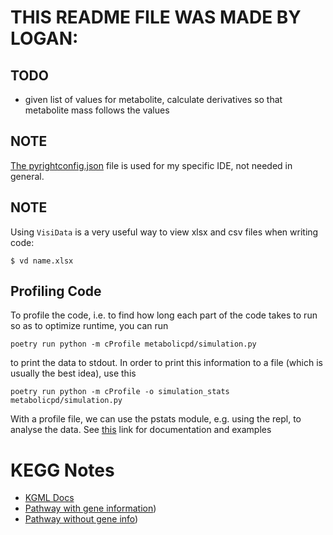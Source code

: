 # THIS README FILE WAS MADE BY LOGAN:


## TODO
- given list of values for metabolite, calculate derivatives so that metabolite mass follows the values 

## NOTE
[The pyrightconfig.json](https://stackoverflow.com/questions/74510279/pyright-cant-see-poetry-dependencies
) file is used for my specific IDE, not needed in general.


## NOTE
Using ```VisiData``` is a very useful way to view xlsx and csv files when writing code:
```
$ vd name.xlsx
```

## Profiling Code
To profile the code, i.e. to find how long each part of the code takes to run so as to optimize runtime, you can run 
```
poetry run python -m cProfile metabolicpd/simulation.py
```
to print the data to stdout. In order to print this information to a file (which is usually the best idea), use this
```
poetry run python -m cProfile -o simulation_stats metabolicpd/simulation.py
```
With a profile file, we can use the pstats module, e.g. using the repl, to analyse the data.
See [this](https://docs.python.org/3/library/profile.html) link for documentation and examples

# KEGG Notes
- [KGML Docs](https://www.kegg.jp/kegg/xml/docs/)
- [Pathway with gene information](https://www.genome.jp/kegg-bin/show_pathway?mtu01200))
- [Pathway without gene info](https://www.genome.jp/kegg-bin/show_pathway?rn01200))
